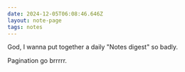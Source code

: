 ```yaml
---
date: 2024-12-05T06:08:46.646Z
layout: note-page
tags: notes
---
```

God, I wanna put together a daily "Notes digest" so badly.

Pagination go brrrrr.
